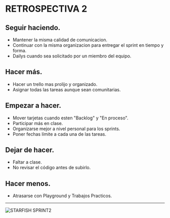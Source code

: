 # RETROSPECTIVA 2

## Seguir haciendo.
- Mantener la misma calidad de comunicacion.
- Continuar con la misma organizacion para entregar el sprint en tiempo y forma.
- Dailys cuando sea solicitado por un miembro del equipo.

## Hacer más.
- Hacer un trello mas prolijo y organizado.
- Asignar todas las tareas aunque sean comunitarias.

## Empezar a hacer.
- Mover tarjetas cuando esten "Backlog" y "En proceso".
- Participar más en clase.
- Organizarse mejor a nivel personal para los sprints.
- Poner fechas límite a cada una de las tareas.

## Dejar de hacer.
- Faltar a clase.
- No revisar el código antes de subirlo.

## Hacer menos.
- Atrasarse con Playground y Trabajos Practicos.

 ___
![STARFISH SPRINT2](https://raw.githubusercontent.com/CrisNied/Grupo_8_Integrador/master/extras/retroSprint/Starfish-SPRINT1.png)